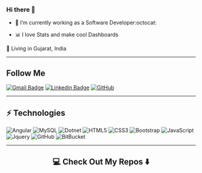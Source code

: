 ### Hi there 👋

- 🌱 I’m currently working as a Software Developer:octocat:

- :bar_chart: I love Stats and make cool Dashboards

<p> 
📌  Living in Gujarat, India 
</p>

<hr>

## Follow Me


[![Gmail Badge](https://img.shields.io/badge/-priyanknasit8@gmail.com-c14438?style=flat-square&logo=Gmail&logoColor=white&link=mailto:priyanknasit8@gmail.com)](mailto:priyanknasit8@gmail.com)
[![Linkedin Badge](https://img.shields.io/badge/-PriyankNasit-blue?style=flat-square&logo=Linkedin&logoColor=white&link=https://www.linkedin.com/in/priyank-nasit/)](https://www.linkedin.com/in/priyank-nasit/)
[![GitHub](https://img.shields.io/badge/-GitHub-181717?style=flat-square&logo=github&logoColor=white&link=https://github.com/Priyanknasit)](https://github.com/Priyanknasit)
<hr>

## ⚡ Technologies
![Angular](https://img.shields.io/badge/-Angular-black?style=flat-square&logo=Angular)
![MySQL](https://img.shields.io/badge/-MySql-black?style=flat-square&logo=Mysql)
![Dotnet](https://img.shields.io/badge/-Dotnet-black?style=flat-square&logo=Dotnet)
![HTML5](https://img.shields.io/badge/-HTML5-E34F26?style=flat-square&logo=html5&logoColor=white)
![CSS3](https://img.shields.io/badge/-CSS3-1572B6?style=flat-square&logo=css3)
![Bootstrap](https://img.shields.io/badge/-Bootstrap-563D7C?style=flat-square&logo=bootstrap)
![JavaScript](https://img.shields.io/badge/-JavaScript-black?style=flat-square&logo=javascript)
![Jquery](https://img.shields.io/badge/-Jquery-black?style=flat-square&logo=Jquery)
![GitHub](https://img.shields.io/badge/-GitHub-181717?style=flat-square&logo=github)
![BitBucket](https://img.shields.io/badge/-BitBucket-darkblue?style=flat-square&logo=bitbucket)

<hr>

<h2  align="center">💻 Check Out My Repos ⬇️ </h2>

